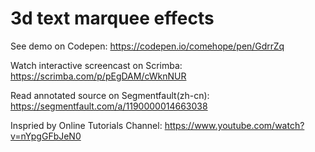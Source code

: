 # 3d text marquee effects

See demo on Codepen: https://codepen.io/comehope/pen/GdrrZq

Watch interactive screencast on Scrimba: https://scrimba.com/p/pEgDAM/cWknNUR

Read annotated source on Segmentfault(zh-cn): https://segmentfault.com/a/1190000014663038

Inspried by Online Tutorials Channel: https://www.youtube.com/watch?v=nYpgGFbJeN0